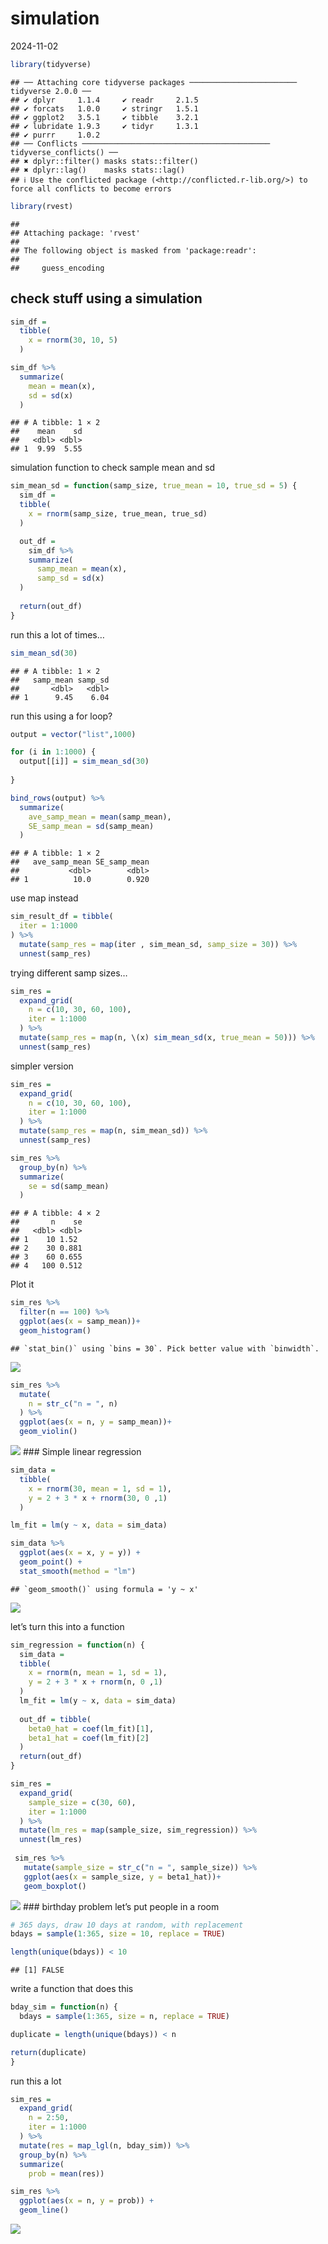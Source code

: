 simulation
================
2024-11-02

``` r
library(tidyverse)
```

    ## ── Attaching core tidyverse packages ──────────────────────── tidyverse 2.0.0 ──
    ## ✔ dplyr     1.1.4     ✔ readr     2.1.5
    ## ✔ forcats   1.0.0     ✔ stringr   1.5.1
    ## ✔ ggplot2   3.5.1     ✔ tibble    3.2.1
    ## ✔ lubridate 1.9.3     ✔ tidyr     1.3.1
    ## ✔ purrr     1.0.2     
    ## ── Conflicts ────────────────────────────────────────── tidyverse_conflicts() ──
    ## ✖ dplyr::filter() masks stats::filter()
    ## ✖ dplyr::lag()    masks stats::lag()
    ## ℹ Use the conflicted package (<http://conflicted.r-lib.org/>) to force all conflicts to become errors

``` r
library(rvest)
```

    ## 
    ## Attaching package: 'rvest'
    ## 
    ## The following object is masked from 'package:readr':
    ## 
    ##     guess_encoding

## check stuff using a simulation

``` r
sim_df =
  tibble(
    x = rnorm(30, 10, 5)
  )

sim_df %>% 
  summarize(
    mean = mean(x),
    sd = sd(x)
  )
```

    ## # A tibble: 1 × 2
    ##    mean    sd
    ##   <dbl> <dbl>
    ## 1  9.99  5.55

simulation function to check sample mean and sd

``` r
sim_mean_sd = function(samp_size, true_mean = 10, true_sd = 5) {
  sim_df =
  tibble(
    x = rnorm(samp_size, true_mean, true_sd)
  )

  out_df = 
    sim_df %>%
    summarize(
      samp_mean = mean(x),
      samp_sd = sd(x)
  )
  
  return(out_df)
}
```

run this a lot of times…

``` r
sim_mean_sd(30)
```

    ## # A tibble: 1 × 2
    ##   samp_mean samp_sd
    ##       <dbl>   <dbl>
    ## 1      9.45    6.04

run this using a for loop?

``` r
output = vector("list",1000)

for (i in 1:1000) {
  output[[i]] = sim_mean_sd(30)
  
}

bind_rows(output) %>% 
  summarize(
    ave_samp_mean = mean(samp_mean),
    SE_samp_mean = sd(samp_mean)
  )
```

    ## # A tibble: 1 × 2
    ##   ave_samp_mean SE_samp_mean
    ##           <dbl>        <dbl>
    ## 1          10.0        0.920

use map instead

``` r
sim_result_df = tibble(
  iter = 1:1000
) %>% 
  mutate(samp_res = map(iter , sim_mean_sd, samp_size = 30)) %>% 
  unnest(samp_res)
```

trying different samp sizes…

``` r
sim_res = 
  expand_grid(
    n = c(10, 30, 60, 100),
    iter = 1:1000
  ) %>% 
  mutate(samp_res = map(n, \(x) sim_mean_sd(x, true_mean = 50))) %>% 
  unnest(samp_res)
```

simpler version

``` r
sim_res = 
  expand_grid(
    n = c(10, 30, 60, 100),
    iter = 1:1000
  ) %>% 
  mutate(samp_res = map(n, sim_mean_sd)) %>% 
  unnest(samp_res)
```

``` r
sim_res %>% 
  group_by(n) %>% 
  summarize(
    se = sd(samp_mean)
  )
```

    ## # A tibble: 4 × 2
    ##       n    se
    ##   <dbl> <dbl>
    ## 1    10 1.52 
    ## 2    30 0.881
    ## 3    60 0.655
    ## 4   100 0.512

Plot it

``` r
sim_res %>% 
  filter(n == 100) %>% 
  ggplot(aes(x = samp_mean))+
  geom_histogram()
```

    ## `stat_bin()` using `bins = 30`. Pick better value with `binwidth`.

![](simulation_files/figure-gfm/unnamed-chunk-9-1.png)<!-- -->

``` r
sim_res %>% 
  mutate(
    n = str_c("n = ", n)
  ) %>%
  ggplot(aes(x = n, y = samp_mean))+
  geom_violin()
```

![](simulation_files/figure-gfm/unnamed-chunk-10-1.png)<!-- --> \###
Simple linear regression

``` r
sim_data = 
  tibble(
    x = rnorm(30, mean = 1, sd = 1),
    y = 2 + 3 * x + rnorm(30, 0 ,1)
  )

lm_fit = lm(y ~ x, data = sim_data)

sim_data %>% 
  ggplot(aes(x = x, y = y)) +
  geom_point() +
  stat_smooth(method = "lm")
```

    ## `geom_smooth()` using formula = 'y ~ x'

![](simulation_files/figure-gfm/unnamed-chunk-11-1.png)<!-- -->

let’s turn this into a function

``` r
sim_regression = function(n) {
  sim_data = 
  tibble(
    x = rnorm(n, mean = 1, sd = 1),
    y = 2 + 3 * x + rnorm(n, 0 ,1)
  )
  lm_fit = lm(y ~ x, data = sim_data)
  
  out_df = tibble(
    beta0_hat = coef(lm_fit)[1],
    beta1_hat = coef(lm_fit)[2]
  )
  return(out_df)
}

sim_res = 
  expand_grid(
    sample_size = c(30, 60),
    iter = 1:1000
  ) %>% 
  mutate(lm_res = map(sample_size, sim_regression)) %>% 
  unnest(lm_res)
  
 sim_res %>% 
   mutate(sample_size = str_c("n = ", sample_size)) %>% 
   ggplot(aes(x = sample_size, y = beta1_hat))+
   geom_boxplot()
```

![](simulation_files/figure-gfm/unnamed-chunk-12-1.png)<!-- --> \###
birthday problem let’s put people in a room

``` r
# 365 days, draw 10 days at random, with replacement
bdays = sample(1:365, size = 10, replace = TRUE)

length(unique(bdays)) < 10
```

    ## [1] FALSE

write a function that does this

``` r
bday_sim = function(n) {
  bdays = sample(1:365, size = n, replace = TRUE)

duplicate = length(unique(bdays)) < n

return(duplicate)
}
```

run this a lot

``` r
sim_res = 
  expand_grid(
    n = 2:50,
    iter = 1:1000
  ) %>% 
  mutate(res = map_lgl(n, bday_sim)) %>% 
  group_by(n) %>% 
  summarize(
    prob = mean(res))

sim_res %>% 
  ggplot(aes(x = n, y = prob)) +
  geom_line()
```

![](simulation_files/figure-gfm/unnamed-chunk-15-1.png)<!-- -->
